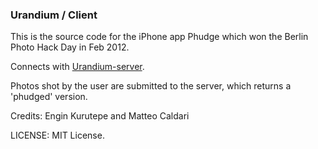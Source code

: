 ### Urandium / Client ###

This is the source code for the iPhone app Phudge which won the Berlin Photo Hack Day in Feb 2012.

Connects with [Urandium-server](https://github.com/ekurutepe/urandium-server).

Photos shot by the user are submitted to the server, which returns a 'phudged' version.

Credits: 
Engin Kurutepe and Matteo Caldari

LICENSE:
MIT License. 
